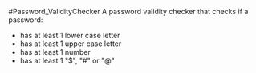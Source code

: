 #Password_ValidityChecker
A password validity checker that checks if a password:
- has at least 1 lower case letter
- has at least 1 upper case letter
- has at least 1 number
- has at least 1 "$", "#" or "@"